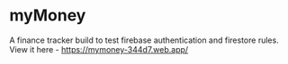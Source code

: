 # myMoney
A finance tracker build to test firebase authentication and firestore rules. 
View it here - https://mymoney-344d7.web.app/
